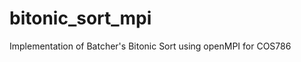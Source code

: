 bitonic_sort_mpi
================

Implementation of Batcher's Bitonic Sort using openMPI for COS786
